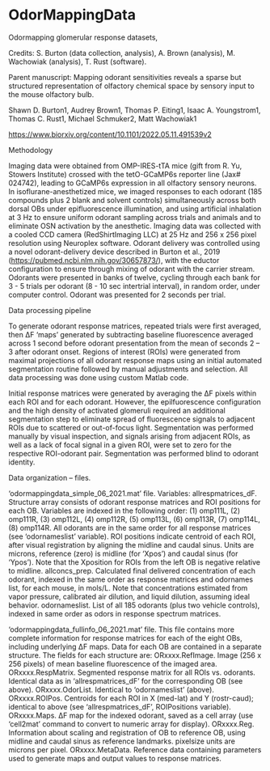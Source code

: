 # OdorMappingData
Odormapping glomerular response datasets, 

Credits: S. Burton (data collection, analysis), A. Brown (analysis), M. Wachowiak (analysis), T. Rust (software).

Parent manuscript: 
Mapping odorant sensitivities reveals a sparse but structured representation of olfactory chemical space by sensory input to the mouse olfactory bulb.

Shawn D. Burton1, Audrey Brown1, Thomas P. Eiting1, Isaac A. Youngstrom1, Thomas C. Rust1, Michael Schmuker2, Matt Wachowiak1

https://www.biorxiv.org/content/10.1101/2022.05.11.491539v2

Methodology

Imaging data were obtained from OMP-IRES-tTA mice (gift from R. Yu, Stowers Institute) crossed with the tetO-GCaMP6s reporter line (Jax# 024742), leading to GCaMP6s expression in all olfactory sensory neurons. In isoflurane-anesthetized mice, we imaged responses to each odorant (185 compounds plus 2 blank and solvent controls) simultaneously across both dorsal OBs under epifluorescence illumination, and using artificial inhalation at 3 Hz to ensure uniform odorant sampling across trials and animals and to eliminate OSN activation by the anesthetic.  Imaging data was collected with a cooled CCD camera (RedShirtImaging LLC) at 25 Hz and 256 x 256 pixel resolution using Neuroplex software. 
Odorant delivery was controlled using a novel odorant-delivery device described in Burton et al., 2019  (https://pubmed.ncbi.nlm.nih.gov/30657873/), with the eductor configuration to ensure through mixing of odorant with the carrier stream. Odorants were presented in banks of twelve, cycling through each bank for 3 - 5 trials per odorant (8 - 10 sec intertrial interval), in random order, under computer control. Odorant was presented for 2 seconds per trial.

Data processing pipeline

To generate odorant response matrices, repeated trials were first averaged, then ∆F ‘maps’ generated by subtracting baseline fluorescence averaged across 1 second before odorant presentation from the mean of seconds 2 – 3 after odorant onset. Regions of interest (ROIs) were generated from maximal projections of all odorant response maps using an initial automated segmentation routine followed by manual adjustments and selection. All data processing was done using custom Matlab code.

Initial response matrices were generated by averaging the ∆F pixels within each ROI and for each odorant. However, the epilfuorescence configuration and the high density of activated glomeruli required an additional segmentation step to eliminate spread of fluorescence signals to adjacent ROIs due to scattered or out-of-focus light. Segmentation was performed manually by visual inspection, and signals arising from adjacent ROIs, as well as a lack of focal signal in a given ROI, were set to zero for the respective ROI-odorant pair.  Segmentation was performed blind to odorant identity.

Data organization – files.

‘odormappingdata_simple_06_2021.mat’ file. 
Variables:
	allrespmatrices_dF. Structure array consists of odorant response matrices and ROI positions for each OB. Variables are indexed in the following order: (1) omp111L, (2) omp111R, (3) omp112L, (4) omp112R, (5) omp113L, (6) omp113R, (7) omp114L, (8) omp114R. All odorants are in the same order for all response matrices (see ‘odornameslist’ variable).
ROI positions indicate centroid of each ROI, after visual registration by aligning the midline and caudal sinus. Units are microns, reference (zero) is midline (for ‘Xpos’) and caudal sinus (for ‘Ypos’). Note that the Xposition for ROIs from the left OB is negative relative to midline.
	allconcs_prep. Calculated final delivered concentration of each odorant, indexed in the same order as response matrices and odornames list, for each mouse, in mols/L. Note that concentrations estimated from vapor pressure, calibrated air dilution, and liquid dilution, assuming ideal behavior. 
	odornameslist. List of all 185 odorants (plus two vehicle controls), indexed in same order as odors in response spectrum matrices.
	
‘odormappingdata_fullinfo_06_2021.mat’ file.
	This file contains more complete information for response matrices for each of the eight OBs, including underlying ∆F maps. Data for each OB are contained in a separate structure. The fields for each structure are:
	ORxxxx.RefImage. Image (256 x 256 pixels) of mean baseline fluorescence of the imaged area. 
	ORxxxx.RespMatrix. Segmented response matrix for all ROIs vs. odorants. Identical data as in ‘allrespmatrices_dF’ for the corresponding OB (see above).
	ORxxxx.OdorList. Identical to ‘odornameslist’ (above).
	ORxxxx.ROIPos. Centroids for each ROI in X (med-lat) and Y (rostr-caud); identical to above (see ‘allrespmatrices_dF’, ROIPositions variable).
	ORxxxx.Maps. ∆F map for the indexed odorant, saved as a cell array (use ‘cell2mat’ command to convert to numeric array for display).
	ORxxxx.Reg. Information about scaling and registration of OB to reference OB, using midline and caudal sinus as reference landmarks. pixelsize units are microns per pixel.
	ORxxxx.MetaData. Reference data containing parameters used to generate maps and output values to response matrices.

